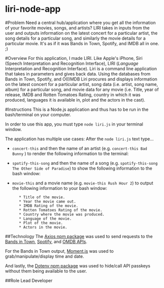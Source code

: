 # liri-node-app

#Problem
Need a central hub/application where you get all the information of your favorite movies, songs, and artists? LIRI takes in inputs from the user and outputs information on the latest concert for a particular artist, the song details for a particular song, and similarly the movie details for a particular movie. It's as if it was Bands in Town, Spotify, and IMDB all in one. ;)

#Overview
For this application, I made LIRI. Like Apple's iPhone, Siri (Speech Interpretation and Recognition Interface), LIRI (_Language_ Interpretation and Recognition Interface). Liri is a command line application that takes in parameters and gives back data. Using the databases from Bands in Town, Spotify, and O(I)MDB Liri procures and displays information on the latest concert for a particular artist, song data (i.e. artist, song name, album) for a particular song, and movie data for any movie (i.e. Title, year of release, IMDB and Rotten Tomatoes Rating, country in which it was produced, languages it is available in, plot and the actors in the cast).

#Instructions
This is a Node.js application and thus has to be run in the bash/terminal on your computer.

In order to use this app, you must type ```node liri.js``` in your terminal window.

The application has multiple use cases:
After the ```node liri.js``` text type...
* ```concert-this``` and then the name of an artist (e.g. ```concert-this Bad Bunny``` ) to render the following information to the terminal:

* ```spotify-this-song``` and then the name of a song (e.g. ```spotify-this-song The Other Side of Paradise```) to show the following information to the bash window:

* ```movie-this``` and a movie name (e.g. ```movie-this Rush Hour 2```)  to output the following information to your bash window:
    ```
       * Title of the movie.
       * Year the movie came out.
       * IMDB Rating of the movie.
       * Rotten Tomatoes Rating of the movie.
       * Country where the movie was produced.
       * Language of the movie.
       * Plot of the movie.
       * Actors in the movie.
    ```

##Technology
The [Axios npm package](https://www.npmjs.com/package/axios) was used to send requests to the [Bands in Town](http://www.artists.bandsintown.com/bandsintown-api), [Spotify](https://www.npmjs.com/package/node-spotify-api), and [OMDB APIs](http://www.omdbapi.com).

For the Bands in Town output, [Moment.js](https://www.npmjs.com/package/moment) was used to grab/manipulate/display time and date.

And lastly, the [Dotenv npm package](https://www.npmjs.com/package/dotenv) was used to hide/call API passkeys without them being available to the user.

##Role
Lead Developer